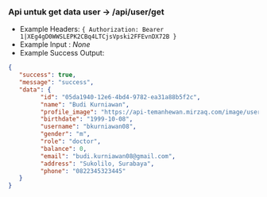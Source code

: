 ### Api untuk get data user -> /api/user/get

- Example Headers: `{ Authorization: Bearer 1|XEg4gD0WWSLEPK2CBq4LTCjsVpski2FFEvnDX72B }`
- Example Input : *None*
- Example Success Output: 

```json
{
   "success": true,
   "message": "success",
   "data": {
         "id": "05da1940-12e6-4bd4-9782-ea31a88b5f2c",
         "name": "Budi Kurniawan",
         "profile_image": "https://api-temanhewan.mirzaq.com/image/user_default.png",
         "birthdate": "1999-10-08",
         "username": "bkurniawan08",
         "gender": "m",
         "role": "doctor",
         "balance": 0,
         "email": "budi.kurniawan08@gmail.com",
         "address": "Sukolilo, Surabaya",
         "phone": "0822345323445"
   }
}
```